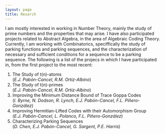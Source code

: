 ```yaml
---
layout: page
title: Resarch
---
```


<p> I am mostly interested in working in Number Theory, mainly the study of prime numbers and the properties that may arise. I have also
participated projects related to Abstract Algebra, in the area of Algebraic Coding Theory. Currently, I am working with Combinatorics,
speciffically the study of parking functions and parking sequences, and the characterization of necessary and sufficient conditions for
a sequence to be a parking sequence. The following is a list of the projecs in which I have participated in, from the first project to 
the most recent: </p>

1. The Study of t(n)-atoms <br> (<i>E.J. Pabón-Cancel, R.M. Ortiz-Albino</i>)
2. The Study of t(n)-primes <br> (<i>E.J. Pabón-Cancel, R.M. Ortiz-Albino</i>)
3. Improving the Minimum Distance Bound of Trace Goppa Codes <br> (<i>I. Byrne, N. Dodson, R. Lynch, E.J. Pabón-Cancel, F.L. Piñero-González</i>) 
4. Improving Hermitian-Lifted Codes with their Automorphism Group <br> (<i>E.J. Pabón-Cancel, L. Polanco, F.L. Piñero-González</i>)
5. Characterizing Parking Sequences <br> (<i>D. Chen, E.J. Pabón-Cancel, G. Sargent, P.E. Harris</i>)
